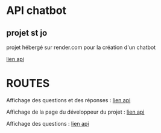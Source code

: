 # API chatbot
## projet st jo

projet hébergé sur render.com pour la création d'un chatbot

[lien api](https://api-chatbot-lw0x.onrender.com/api/v1)

# ROUTES

Affichage des questions et des réponses : [lien api](https://api-chatbot-lw0x.onrender.com/api/v1/dialogs)

Affichage de la page du développeur du projet : [lien api](https://api-chatbot-lw0x.onrender.com/api/v1/jeyson)

Affichage des questions : [lien api](https://api-chatbot-lw0x.onrender.com/api/v1/dialog/questions)




